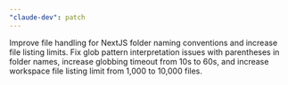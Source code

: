 ```yaml
---
"claude-dev": patch
---
```


Improve file handling for NextJS folder naming conventions and increase file listing limits. Fix glob pattern interpretation issues with parentheses in folder names, increase globbing timeout from 10s to 60s, and increase workspace file listing limit from 1,000 to 10,000 files.
